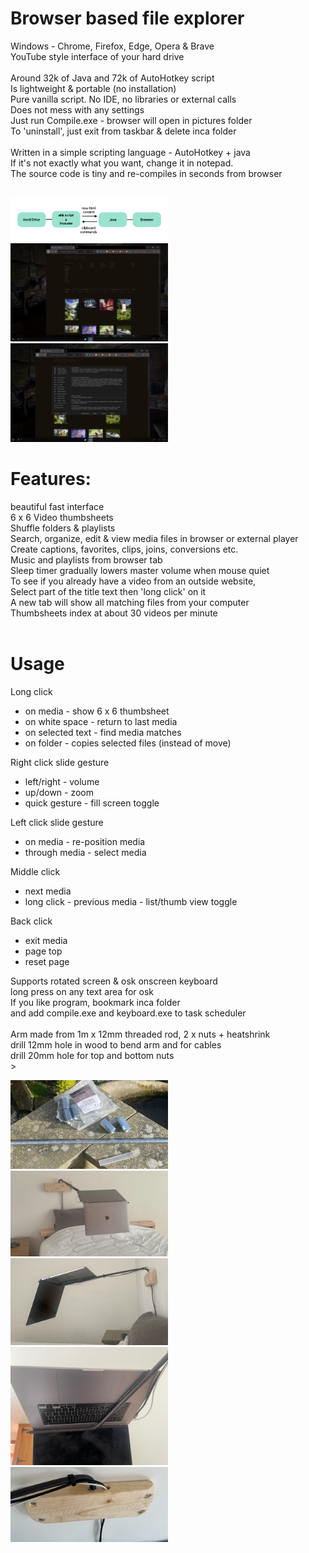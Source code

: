 
# Browser based file explorer<br>
Windows - Chrome, Firefox, Edge, Opera & Brave<br>
YouTube style interface of your hard drive<br><br>
Around 32k of Java and 72k of AutoHotkey script<br>
Is lightweight & portable (no installation)<br>
Pure vanilla script. No IDE, no libraries or external calls<br> 
Does not mess with any settings<br>
Just run Compile.exe - browser will open in pictures folder<br>
To 'uninstall', just exit from taskbar & delete inca folder<br><br>
Written in a simple scripting language - AutoHotkey + java<br>
If it's not exactly what you want, change it in notepad.<br>
The source code is tiny and re-compiles in seconds from browser<br><br>

<img src="screens/inca overview.jpg" width="50%"/>
<img src="screens/Screen 1.jpg" width="50%"/>
<img src="screens/Screen 2.jpg" width="50%"/>

# Features:<br>
beautiful fast interface<br>
6 x 6 Video thumbsheets<br>
Shuffle folders & playlists<br>
Search, organize, edit & view media files in browser or external player<br>
Create captions, favorites, clips, joins, conversions etc.<br>
Music and playlists from browser tab<br>
Sleep timer gradually lowers master volume when mouse quiet<br>
To see if you already have a video from an outside website,<br>
Select part of the title text then 'long click' on it<br>
A new tab will show all matching files from your computer<br>
Thumbsheets index at about 30 videos per minute<br><br>
# Usage

Long click
- on media - show 6 x 6 thumbsheet
- on white space - return to last media
- on selected text - find media matches
- on folder - copies selected files (instead of move)

Right click slide gesture
- left/right - volume
- up/down - zoom
- quick gesture - fill screen toggle

Left click slide gesture
- on media - re-position media
- through media - select media

Middle click
- next media
- long click - previous media - list/thumb view toggle

Back click
- exit media
- page top
- reset page

Supports rotated screen & osk onscreen keyboard<br>
long press on any text area for osk<br>
If you like program, bookmark inca folder<br>
and add compile.exe and keyboard.exe to task scheduler<br><br>
Arm made from 1m x 12mm threaded rod, 2 x nuts + heatshrink<br>
drill 12mm hole in wood to bend arm and for cables<br>
drill 20mm hole for top and bottom nuts<br>><br>

<img src="screens/computer arm 5.jpg" width="50%">
<img src="screens/computer arm 2.jpg" width="50%">
<img src="screens/computer arm 1.jpg" width="50%">
<img src="screens/computer arm 3.jpg" width="50%">
<img src="screens/computer arm 4.jpg" width="50%"/>

